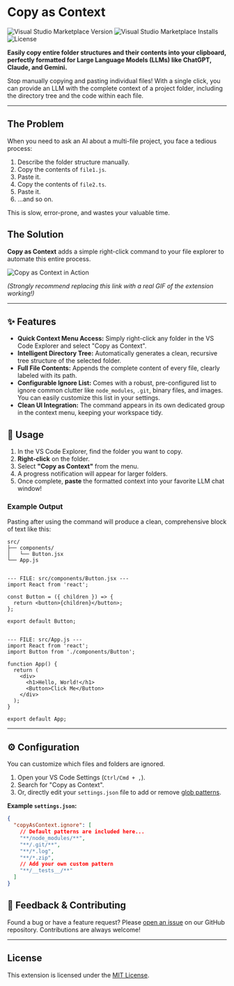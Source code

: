 # Copy as Context

![Visual Studio Marketplace Version](https://img.shields.io/visual-studio-marketplace/v/EseMismoBruno.copy-as-context?style=for-the-badge&label=Marketplace)
![Visual Studio Marketplace Installs](https://img.shields.io/visual-studio-marketplace/i/EseMismoBruno.copy-as-context?style=for-the-badge)
![License](https://img.shields.io/github/license/codesxt/copy-as-context?style=for-the-badge)

**Easily copy entire folder structures and their contents into your clipboard, perfectly formatted for Large Language Models (LLMs) like ChatGPT, Claude, and Gemini.**

Stop manually copying and pasting individual files! With a single click, you can provide an LLM with the complete context of a project folder, including the directory tree and the code within each file.

---

## The Problem

When you need to ask an AI about a multi-file project, you face a tedious process:
1.  Describe the folder structure manually.
2.  Copy the contents of `file1.js`.
3.  Paste it.
4.  Copy the contents of `file2.ts`.
5.  Paste it.
6.  ...and so on.

This is slow, error-prone, and wastes your valuable time.

## The Solution

**Copy as Context** adds a simple right-click command to your file explorer to automate this entire process.

![Copy as Context in Action](https://raw.githubusercontent.com/YourGitHubUsername/copy-as-context/main/images/demo.gif)

*(Strongly recommend replacing this link with a real GIF of the extension working!)*

---

## ✨ Features

*   **Quick Context Menu Access:** Simply right-click any folder in the VS Code Explorer and select "Copy as Context".
*   **Intelligent Directory Tree:** Automatically generates a clean, recursive tree structure of the selected folder.
*   **Full File Contents:** Appends the complete content of every file, clearly labeled with its path.
*   **Configurable Ignore List:** Comes with a robust, pre-configured list to ignore common clutter like `node_modules`, `.git`, binary files, and images. You can easily customize this list in your settings.
*   **Clean UI Integration:** The command appears in its own dedicated group in the context menu, keeping your workspace tidy.

## 🚀 Usage

1.  In the VS Code Explorer, find the folder you want to copy.
2.  **Right-click** on the folder.
3.  Select **"Copy as Context"** from the menu.
4.  A progress notification will appear for larger folders.
5.  Once complete, **paste** the formatted context into your favorite LLM chat window!

### Example Output

Pasting after using the command will produce a clean, comprehensive block of text like this:

```text
src/
├── components/
│   └── Button.jsx
└── App.js


--- FILE: src/components/Button.jsx ---
import React from 'react';

const Button = ({ children }) => {
  return <button>{children}</button>;
};

export default Button;


--- FILE: src/App.js ---
import React from 'react';
import Button from './components/Button';

function App() {
  return (
    <div>
      <h1>Hello, World!</h1>
      <Button>Click Me</Button>
    </div>
  );
}

export default App;
```

---

## ⚙️ Configuration

You can customize which files and folders are ignored.

1.  Open your VS Code Settings (`Ctrl/Cmd + ,`).
2.  Search for "Copy as Context".
3.  Or, directly edit your `settings.json` file to add or remove [glob patterns](https://www.malikbrowne.com/blog/a-beginners-guide-to-glob-patterns/).

**Example `settings.json`:**

```json
{
  "copyAsContext.ignore": [
    // Default patterns are included here...
    "**/node_modules/**",
    "**/.git/**",
    "**/*.log",
    "**/*.zip",
    // Add your own custom pattern
    "**/__tests__/**"
  ]
}
```

## 💬 Feedback & Contributing

Found a bug or have a feature request? Please [open an issue](https://github.com/YourGitHubUsername/copy-as-context/issues) on our GitHub repository. Contributions are always welcome!

---

## License

This extension is licensed under the [MIT License](LICENSE).